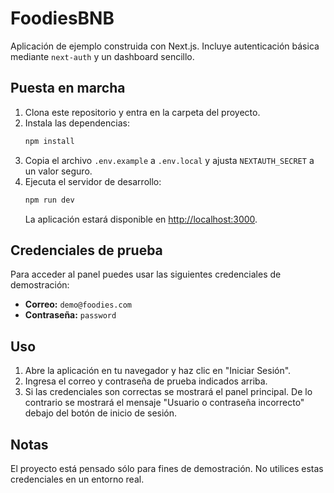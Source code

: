 # FoodiesBNB

Aplicación de ejemplo construida con Next.js. Incluye autenticación básica mediante `next-auth` y un dashboard sencillo.

## Puesta en marcha

1. Clona este repositorio y entra en la carpeta del proyecto.
2. Instala las dependencias:
   ```bash
   npm install
   ```
3. Copia el archivo `.env.example` a `.env.local` y ajusta `NEXTAUTH_SECRET` a un valor seguro.
4. Ejecuta el servidor de desarrollo:
   ```bash
   npm run dev
   ```
   La aplicación estará disponible en [http://localhost:3000](http://localhost:3000).

## Credenciales de prueba

Para acceder al panel puedes usar las siguientes credenciales de demostración:

- **Correo:** `demo@foodies.com`
- **Contraseña:** `password`

## Uso

1. Abre la aplicación en tu navegador y haz clic en "Iniciar Sesión".
2. Ingresa el correo y contraseña de prueba indicados arriba.
3. Si las credenciales son correctas se mostrará el panel principal. De lo contrario se mostrará el mensaje "Usuario o contraseña incorrecto" debajo del botón de inicio de sesión.

## Notas

El proyecto está pensado sólo para fines de demostración. No utilices estas credenciales en un entorno real.
